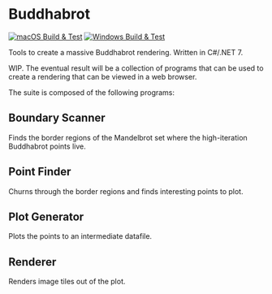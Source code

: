 # Buddhabrot

[![macOS Build & Test](https://github.com/davidaramant/buddhabrot/actions/workflows/macos-build.yml/badge.svg)](https://github.com/davidaramant/buddhabrot/actions/workflows/macos-build.yml)
[![Windows Build & Test](https://github.com/davidaramant/buddhabrot/actions/workflows/windows-build.yml/badge.svg)](https://github.com/davidaramant/buddhabrot/actions/workflows/windows-build.yml)

Tools to create a massive Buddhabrot rendering.  Written in C#/.NET 7.

WIP. The eventual result will be a collection of programs that can be used to create a rendering that can be viewed in a web browser.

The suite is composed of the following programs:

## Boundary Scanner

Finds the border regions of the Mandelbrot set where the high-iteration Buddhabrot points live.

## Point Finder

Churns through the border regions and finds interesting points to plot.

## Plot Generator

Plots the points to an intermediate datafile. 

## Renderer

Renders image tiles out of the plot.

